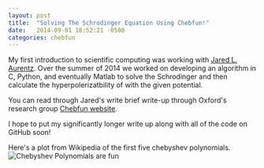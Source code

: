 ```yaml
---
layout: post
title:  "Solving The Schrodinger Equation Using Chebfun!"
date:   2014-09-01 18:52:21 -0500
categories: chebfun
---
```


My first introduction to scientific computing was working with [Jared L. Aurentz][jared-github].
Over the summer of 2014 we worked on developing an algorithm in C, Python, and eventually Matlab
to solve the Schrodinger and then calculate the hyperpolerizatbility of with the given potential.

You can read through Jared's write brief write-up through Oxford's research group [Chebfun website][chebfun-writeup].


I hope to put my significantly longer write up along with all of the code on GitHub soon!


[chebfun-writeup]: http://www.chebfun.org/examples/ode-eig/OpticalResponse.html
[jared-github]: https://github.com/jaurentz


Here's a plot from Wikipedia of the first five chebyshev polynomials.
![Chebyshev Polynomials are fun](https://upload.wikimedia.org/wikipedia/commons/thumb/5/5c/Chebyshev_Polynomials_of_the_First_Kind.svg/640px-Chebyshev_Polynomials_of_the_First_Kind.svg.png?1498838992669 "Chebyshev polynomials are fun!")

<!--
You’ll find this post in your `_posts` directory. Go ahead and edit it and re-build the site to see your changes. You can rebuild the site in many different ways, but the most common way is to run `jekyll serve`, which launches a web server and auto-regenerates your site when a file is updated.

To add new posts, simply add a file in the `_posts` directory that follows the convention `YYYY-MM-DD-name-of-post.ext` and includes the necessary front matter. Take a look at the source for this post to get an idea about how it works.

Jekyll also offers powerful support for code snippets:

{% highlight ruby %}
def print_hi(name)
  puts "Hi, #{name}"
end
print_hi('Tom')
#=> prints 'Hi, Tom' to STDOUT.
{% endhighlight %}

Check out the [Jekyll docs][jekyll-docs] for more info on how to get the most out of Jekyll. File all bugs/feature requests at [Jekyll’s GitHub repo][jekyll-gh]. If you have questions, you can ask them on [Jekyll Talk][jekyll-talk].

[jekyll-docs]: http://jekyllrb.com/docs/home
[jekyll-gh]:   https://github.com/jekyll/jekyll
[jekyll-talk]: https://talk.jekyllrb.com/
-->

